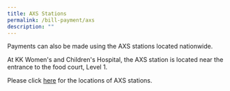 ```yaml
---
title: AXS Stations
permalink: /bill-payment/axs
description: ""
---
```

Payments can also be made using the AXS stations located nationwide.

At KK Women's and Children's Hospital, the AXS station is located near the entrance to the food court, Level 1.

Please click [here](http://www.axs.com.sg/axsStation_locations.php) for the locations of AXS stations.